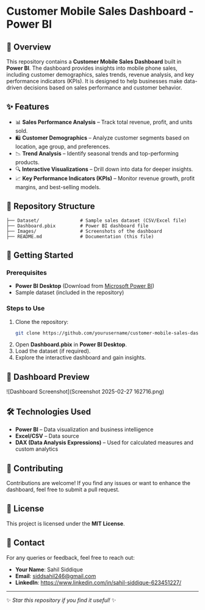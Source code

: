 # Customer Mobile Sales Dashboard - Power BI

## 📌 Overview
This repository contains a **Customer Mobile Sales Dashboard** built in **Power BI**. The dashboard provides insights into mobile phone sales, including customer demographics, sales trends, revenue analysis, and key performance indicators (KPIs). It is designed to help businesses make data-driven decisions based on sales performance and customer behavior.

## ✨ Features
- 📊 **Sales Performance Analysis** – Track total revenue, profit, and units sold.
- 🛍️ **Customer Demographics** – Analyze customer segments based on location, age group, and preferences.
- 📉 **Trend Analysis** – Identify seasonal trends and top-performing products.
- 🔍 **Interactive Visualizations** – Drill down into data for deeper insights.
- 📈 **Key Performance Indicators (KPIs)** – Monitor revenue growth, profit margins, and best-selling models.

## 📂 Repository Structure
```
├── Dataset/               # Sample sales dataset (CSV/Excel file)
├── Dashboard.pbix         # Power BI dashboard file
├── Images/                # Screenshots of the dashboard
├── README.md              # Documentation (this file)
```

## 🚀 Getting Started
### Prerequisites
- **Power BI Desktop** (Download from [Microsoft Power BI](https://powerbi.microsoft.com/))
- Sample dataset (included in the repository)

### Steps to Use
1. Clone the repository:
   ```sh
   git clone https://github.com/yourusername/customer-mobile-sales-dashboard.git
   ```
2. Open **Dashboard.pbix** in **Power BI Desktop**.
3. Load the dataset (if required).
4. Explore the interactive dashboard and gain insights.

## 📸 Dashboard Preview
![Dashboard Screenshot](Screenshot 2025-02-27 162716.png)


## 🛠️ Technologies Used
- **Power BI** – Data visualization and business intelligence
- **Excel/CSV** – Data source
- **DAX (Data Analysis Expressions)** – Used for calculated measures and custom analytics

## 🤝 Contributing
Contributions are welcome! If you find any issues or want to enhance the dashboard, feel free to submit a pull request.

## 📜 License
This project is licensed under the **MIT License**.

## 📧 Contact
For any queries or feedback, feel free to reach out:
- **Your Name**: Sahil Siddique
- **Email**: siddsahil246@gmail.com
- **LinkedIn**: https://www.linkedin.com/in/sahil-siddique-623451227/

---
✨ *Star this repository if you find it useful!* ✨

